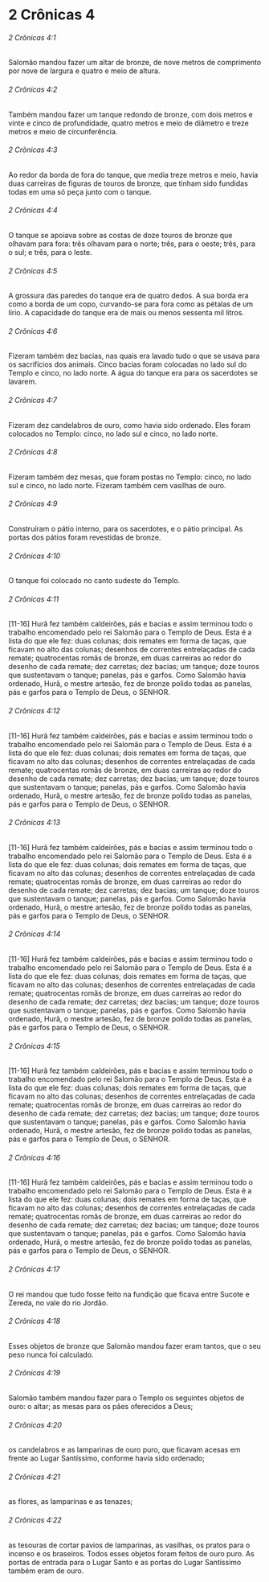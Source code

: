 # 2 Crônicas 4

###### 2 Crônicas 4:1

Salomão mandou fazer um altar de bronze, de nove metros de comprimento por nove de largura e quatro e meio de altura.

###### 2 Crônicas 4:2

Também mandou fazer um tanque redondo de bronze, com dois metros e vinte e cinco de profundidade, quatro metros e meio de diâmetro e treze metros e meio de circunferência.

###### 2 Crônicas 4:3

Ao redor da borda de fora do tanque, que media treze metros e meio, havia duas carreiras de figuras de touros de bronze, que tinham sido fundidas todas em uma só peça junto com o tanque.

###### 2 Crônicas 4:4

O tanque se apoiava sobre as costas de doze touros de bronze que olhavam para fora: três olhavam para o norte; três, para o oeste; três, para o sul; e três, para o leste.

###### 2 Crônicas 4:5

A grossura das paredes do tanque era de quatro dedos. A sua borda era como a borda de um copo, curvando-se para fora como as pétalas de um lírio. A capacidade do tanque era de mais ou menos sessenta mil litros.

###### 2 Crônicas 4:6

Fizeram também dez bacias, nas quais era lavado tudo o que se usava para os sacrifícios dos animais. Cinco bacias foram colocadas no lado sul do Templo e cinco, no lado norte. A água do tanque era para os sacerdotes se lavarem.

###### 2 Crônicas 4:7

Fizeram dez candelabros de ouro, como havia sido ordenado. Eles foram colocados no Templo: cinco, no lado sul e cinco, no lado norte.

###### 2 Crônicas 4:8

Fizeram também dez mesas, que foram postas no Templo: cinco, no lado sul e cinco, no lado norte. Fizeram também cem vasilhas de ouro.

###### 2 Crônicas 4:9

Construíram o pátio interno, para os sacerdotes, e o pátio principal. As portas dos pátios foram revestidas de bronze.

###### 2 Crônicas 4:10

O tanque foi colocado no canto sudeste do Templo.

###### 2 Crônicas 4:11

[11-16] Hurã fez também caldeirões, pás e bacias e assim terminou todo o trabalho encomendado pelo rei Salomão para o Templo de Deus. Esta é a lista do que ele fez: duas colunas; dois remates em forma de taças, que ficavam no alto das colunas; desenhos de correntes entrelaçadas de cada remate; quatrocentas romãs de bronze, em duas carreiras ao redor do desenho de cada remate; dez carretas; dez bacias; um tanque; doze touros que sustentavam o tanque; panelas, pás e garfos. Como Salomão havia ordenado, Hurã, o mestre artesão, fez de bronze polido todas as panelas, pás e garfos para o Templo de Deus, o SENHOR.

###### 2 Crônicas 4:12

[11-16] Hurã fez também caldeirões, pás e bacias e assim terminou todo o trabalho encomendado pelo rei Salomão para o Templo de Deus. Esta é a lista do que ele fez: duas colunas; dois remates em forma de taças, que ficavam no alto das colunas; desenhos de correntes entrelaçadas de cada remate; quatrocentas romãs de bronze, em duas carreiras ao redor do desenho de cada remate; dez carretas; dez bacias; um tanque; doze touros que sustentavam o tanque; panelas, pás e garfos. Como Salomão havia ordenado, Hurã, o mestre artesão, fez de bronze polido todas as panelas, pás e garfos para o Templo de Deus, o SENHOR.

###### 2 Crônicas 4:13

[11-16] Hurã fez também caldeirões, pás e bacias e assim terminou todo o trabalho encomendado pelo rei Salomão para o Templo de Deus. Esta é a lista do que ele fez: duas colunas; dois remates em forma de taças, que ficavam no alto das colunas; desenhos de correntes entrelaçadas de cada remate; quatrocentas romãs de bronze, em duas carreiras ao redor do desenho de cada remate; dez carretas; dez bacias; um tanque; doze touros que sustentavam o tanque; panelas, pás e garfos. Como Salomão havia ordenado, Hurã, o mestre artesão, fez de bronze polido todas as panelas, pás e garfos para o Templo de Deus, o SENHOR.

###### 2 Crônicas 4:14

[11-16] Hurã fez também caldeirões, pás e bacias e assim terminou todo o trabalho encomendado pelo rei Salomão para o Templo de Deus. Esta é a lista do que ele fez: duas colunas; dois remates em forma de taças, que ficavam no alto das colunas; desenhos de correntes entrelaçadas de cada remate; quatrocentas romãs de bronze, em duas carreiras ao redor do desenho de cada remate; dez carretas; dez bacias; um tanque; doze touros que sustentavam o tanque; panelas, pás e garfos. Como Salomão havia ordenado, Hurã, o mestre artesão, fez de bronze polido todas as panelas, pás e garfos para o Templo de Deus, o SENHOR.

###### 2 Crônicas 4:15

[11-16] Hurã fez também caldeirões, pás e bacias e assim terminou todo o trabalho encomendado pelo rei Salomão para o Templo de Deus. Esta é a lista do que ele fez: duas colunas; dois remates em forma de taças, que ficavam no alto das colunas; desenhos de correntes entrelaçadas de cada remate; quatrocentas romãs de bronze, em duas carreiras ao redor do desenho de cada remate; dez carretas; dez bacias; um tanque; doze touros que sustentavam o tanque; panelas, pás e garfos. Como Salomão havia ordenado, Hurã, o mestre artesão, fez de bronze polido todas as panelas, pás e garfos para o Templo de Deus, o SENHOR.

###### 2 Crônicas 4:16

[11-16] Hurã fez também caldeirões, pás e bacias e assim terminou todo o trabalho encomendado pelo rei Salomão para o Templo de Deus. Esta é a lista do que ele fez: duas colunas; dois remates em forma de taças, que ficavam no alto das colunas; desenhos de correntes entrelaçadas de cada remate; quatrocentas romãs de bronze, em duas carreiras ao redor do desenho de cada remate; dez carretas; dez bacias; um tanque; doze touros que sustentavam o tanque; panelas, pás e garfos. Como Salomão havia ordenado, Hurã, o mestre artesão, fez de bronze polido todas as panelas, pás e garfos para o Templo de Deus, o SENHOR.

###### 2 Crônicas 4:17

O rei mandou que tudo fosse feito na fundição que ficava entre Sucote e Zereda, no vale do rio Jordão.

###### 2 Crônicas 4:18

Esses objetos de bronze que Salomão mandou fazer eram tantos, que o seu peso nunca foi calculado.

###### 2 Crônicas 4:19

Salomão também mandou fazer para o Templo os seguintes objetos de ouro: o altar; as mesas para os pães oferecidos a Deus;

###### 2 Crônicas 4:20

os candelabros e as lamparinas de ouro puro, que ficavam acesas em frente ao Lugar Santíssimo, conforme havia sido ordenado;

###### 2 Crônicas 4:21

as flores, as lamparinas e as tenazes;

###### 2 Crônicas 4:22

as tesouras de cortar pavios de lamparinas, as vasilhas, os pratos para o incenso e os braseiros. Todos esses objetos foram feitos de ouro puro. As portas de entrada para o Lugar Santo e as portas do Lugar Santíssimo também eram de ouro.

